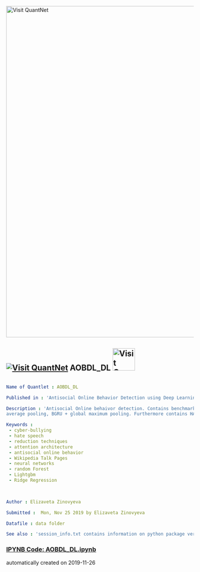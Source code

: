 [<img src="https://github.com/QuantLet/Styleguide-and-FAQ/blob/master/pictures/banner.png" width="888" alt="Visit QuantNet">](http://quantlet.de/)

## [<img src="https://github.com/QuantLet/Styleguide-and-FAQ/blob/master/pictures/qloqo.png" alt="Visit QuantNet">](http://quantlet.de/) **AOBDL_DL** [<img src="https://github.com/QuantLet/Styleguide-and-FAQ/blob/master/pictures/QN2.png" width="60" alt="Visit QuantNet 2.0">](http://quantlet.de/)

```yaml

Name of Quantlet : AOBDL_DL

Published in : 'Antisocial Online Behavior Detection using Deep Learning'

Description : 'Antisocial Online behaivor detection. Contains benchmarking on different models deep learning models: GRU, LSTM, BGRU (bidirectional), BLSTM, BGRU + attention, BGRU + global
average pooling, BGRU + global maximum pooling. Furthermore contains HAN and psHAN'

Keywords : 
 - cyber-bullying
 - hate speech
 - reduction techniques
 - attention architecture
 - antisocial online behavior
 - Wikipedia Talk Pages
 - neural networks
 - random Forest
 - Lightgbm
 - Ridge Regression
 


Author : Elizaveta Zinovyeva

Submitted :  Mon, Nov 25 2019 by Elizaveta Zinovyeva

Datafile : data folder

See also : 'session_info.txt contains information on python package versioning'

```

### [IPYNB Code: AOBDL_DL.ipynb](AOBDL_DL.ipynb)


automatically created on 2019-11-26